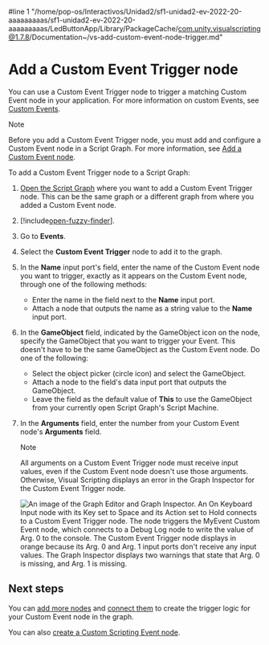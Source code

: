 #line 1 "/home/pop-os/Interactivos/Unidad2/sf1-unidad2-ev-2022-20-aaaaaaaaas/sf1-unidad2-ev-2022-20-aaaaaaaaas/LedButtonApp/Library/PackageCache/com.unity.visualscripting@1.7.8/Documentation~/vs-add-custom-event-node-trigger.md"
# Add a Custom Event Trigger node

You can use a Custom Event Trigger node to trigger a matching Custom Event node in your application. For more information on custom Events, see [Custom Events](vs-custom-events.md).

> [!NOTE]
> Before you add a Custom Event Trigger node, you must add and configure a Custom Event node in a Script Graph. For more information, see [Add a Custom Event node](vs-add-custom-event-node.md).

To add a Custom Event Trigger node to a Script Graph: 

1. [Open the Script Graph](vs-open-graph-edit.md) where you want to add a Custom Event Trigger node. This can be the same graph or a different graph from where you added a Custom Event node.

2. [!include[open-fuzzy-finder](./snippets/vs-open-fuzzy-finder.md)]. 

1. Go to **Events**.

1. Select the **Custom Event Trigger** node to add it to the graph.

3. In the **Name** input port's field, enter the name of the Custom Event node you want to trigger, exactly as it appears on the Custom Event node, through one of the following methods: 

    - Enter the name in the field next to the **Name** input port.
    - Attach a node that outputs the name as a string value to the **Name** input port.

4. In the **GameObject** field, indicated by the GameObject icon on the node, specify the GameObject that you want to trigger your Event. This doesn't have to be the same GameObject as the Custom Event node. Do one of the following: 

    - Select the object picker (circle icon) and select the GameObject.
    - Attach a node to the field's data input port that outputs the GameObject. 
    - Leave the field as the default value of **This** to use the GameObject from your currently open Script Graph's Script Machine.

5. In the **Arguments** field, enter the number from your Custom Event node's **Arguments** field. 

    > [!NOTE]
    > All arguments on a Custom Event Trigger node must receive input values, even if the Custom Event node doesn't use those arguments. Otherwise, Visual Scripting displays an error in the Graph Inspector for the Custom Event Trigger node.

    ![An image of the Graph Editor and Graph Inspector. An On Keyboard Input node with its Key set to Space and its Action set to Hold connects to a Custom Event Trigger node. The node triggers the MyEvent Custom Event node, which connects to a Debug Log node to write the value of Arg. 0 to the console. The Custom Event Trigger node displays in orange because its Arg. 0 and Arg. 1 input ports don't receive any input values. The Graph Inspector displays two warnings that state that Arg. 0 is missing, and Arg. 1 is missing.](images/vs-events-custom-event-trigger-node-error.png)

## Next steps 

You can [add more nodes](vs-add-node-to-graph.md) and [connect them](vs-creating-connections.md) to create the trigger logic for your Custom Event node in the graph. 

You can also [create a Custom Scripting Event node](vs-create-own-custom-event-node.md).
